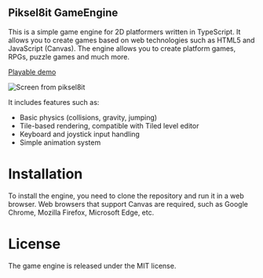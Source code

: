 ## Piksel8it GameEngine

This is a simple game engine for 2D platformers written in TypeScript. It allows you to create games based on web technologies such as HTML5 and JavaScript (Canvas). The engine allows you to create platform games, RPGs, puzzle games and much more.

[Playable demo](https://piksel8it.soften.pl)

![Screen from piksel8it](https://piksel8it.soften.pl/piksel8it.png)

It includes features such as:

- Basic physics (collisions, gravity, jumping)
- Tile-based rendering, compatible with Tiled level editor
- Keyboard and joystick input handling
- Simple animation system

# Installation
To install the engine, you need to clone the repository and run it in a web browser. Web browsers that support Canvas are required, such as Google Chrome, Mozilla Firefox, Microsoft Edge, etc.

# License
The game engine is released under the MIT license.